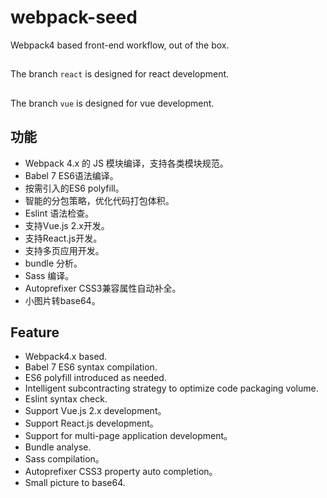 # webpack-seed

Webpack4 based front-end workflow, out of the box.

## 

The branch `react` is designed for react development.

##

The branch `vue` is designed for vue development.

## 功能

* Webpack 4.x 的 JS 模块编译，支持各类模块规范。
* Babel 7 ES6语法编译。
* 按需引入的ES6 polyfill。
* 智能的分包策略，优化代码打包体积。
* Eslint 语法检查。
* 支持Vue.js 2.x开发。
* 支持React.js开发。
* 支持多页应用开发。
* bundle 分析。
* Sass 编译。
* Autoprefixer CSS3兼容属性自动补全。
* 小图片转base64。

## Feature

* Webpack4.x based.
* Babel 7 ES6 syntax compilation.
* ES6 polyfill introduced as needed.
* Intelligent subcontracting strategy to optimize code packaging volume.
* Eslint syntax check.
* Support Vue.js 2.x development。
* Support React.js development。
* Support for multi-page application development。
* Bundle analyse.
* Sass compilation。
* Autoprefixer CSS3 property auto completion。
* Small picture to base64.
